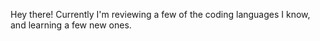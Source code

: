 Hey there!
Currently I'm reviewing a few of the coding languages I know, and learning a few new ones.
